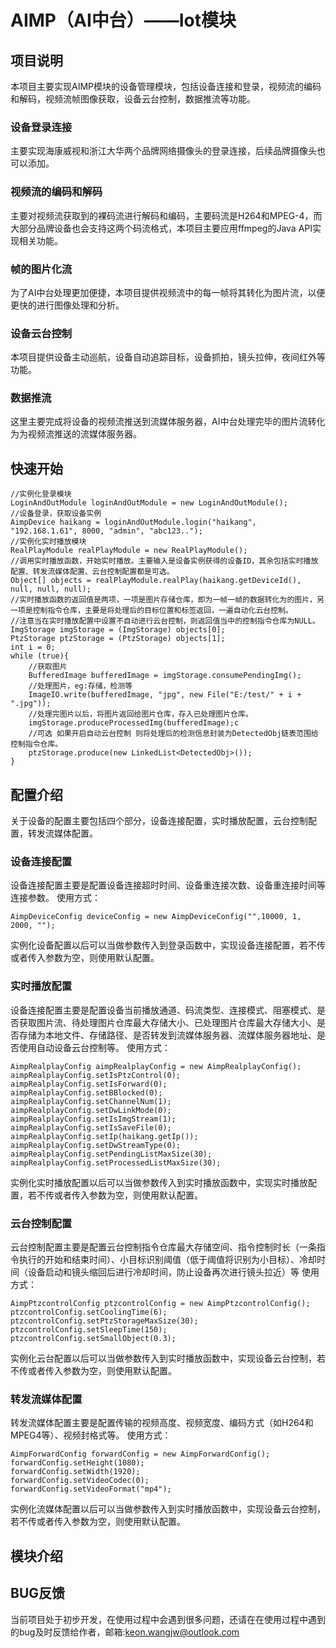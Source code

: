 # AIMP（AI中台）——Iot模块
## 项目说明
本项目主要实现AIMP模块的设备管理模块，包括设备连接和登录，视频流的编码和解码，视频流帧图像获取，设备云台控制，数据推流等功能。
### 设备登录连接
主要实现海康威视和浙江大华两个品牌网络摄像头的登录连接，后续品牌摄像头也可以添加。
### 视频流的编码和解码
主要对视频流获取到的裸码流进行解码和编码，主要码流是H264和MPEG-4，而大部分品牌设备也会支持这两个码流格式，本项目主要应用ffmpeg的Java API实现相关功能。
### 帧的图片化流
为了AI中台处理更加便捷，本项目提供视频流中的每一帧将其转化为图片流，以便更快的进行图像处理和分析。
### 设备云台控制
本项目提供设备主动巡航，设备自动追踪目标，设备抓拍，镜头拉伸，夜间红外等功能。
### 数据推流
这里主要完成将设备的视频流推送到流媒体服务器，AI中台处理完毕的图片流转化为为视频流推送的流媒体服务器。

## 快速开始
    //实例化登录模块
    LoginAndOutModule loginAndOutModule = new LoginAndOutModule();
    //设备登录，获取设备实例
    AimpDevice haikang = loginAndOutModule.login("haikang", "192.168.1.61", 8000, "admin", "abc123..");
    //实例化实时播放模块
    RealPlayModule realPlayModule = new RealPlayModule();
    //调用实时播放函数，开始实时播放。主要输入是设备实例获得的设备ID，其余包括实时播放配置、转发流媒体配置、云台控制配置都是可选。
    Object[] objects = realPlayModule.realPlay(haikang.getDeviceId(), null, null, null);
    //实时播放函数的返回值是两项，一项是图片存储仓库，即为一帧一帧的数据转化为的图片，另一项是控制指令仓库，主要是将处理后的目标位置和标签返回，一遍自动化云台控制。
    //注意当在实时播放配置中设置不自动进行云台控制，则返回值当中的控制指令仓库为NULL。
    ImgStorage imgStorage = (ImgStorage) objects[0];
    PtzStorage ptzStorage = (PtzStorage) objects[1];
    int i = 0;
    while (true){
    	//获取图片
    	BufferedImage bufferedImage = imgStorage.consumePendingImg();
    	//处理图片，eg:存储，检测等
    	ImageIO.write(bufferedImage, "jpg", new File("E:/test/" + i + ".jpg"));
    	//处理完图片以后，将图片返回给图片仓库，存入已处理图片仓库。
        imgStorage.produceProcessedImg(bufferedImage);c
    	//可选 如果开启自动云台控制 则将处理后的检测信息封装为DetectedObj链表范围给控制指令仓库。
    	ptzStorage.produce(new LinkedList<DetectedObj>());
    }
## 配置介绍
关于设备的配置主要包括四个部分，设备连接配置，实时播放配置，云台控制配置，转发流媒体配置。
### 设备连接配置
设备连接配置主要是配置设备连接超时时间、设备重连接次数、设备重连接时间等连接参数。
使用方式：

    AimpDeviceConfig deviceConfig = new AimpDeviceConfig("",10000, 1, 2000, "");
    
实例化设备配置以后可以当做参数传入到登录函数中，实现设备连接配置，若不传或者传入参数为空，则使用默认配置。        
### 实时播放配置
设备连接配置主要是配置设备当前播放通道、码流类型、连接模式、阻塞模式、是否获取图片流、待处理图片仓库最大存储大小、已处理图片仓库最大存储大小、是否存储为本地文件、存储路径、是否转发到流媒体服务器、流媒体服务器地址、是否使用自动设备云台控制等。
使用方式：

    AimpRealplayConfig aimpRealplayConfig = new AimpRealplayConfig();
    aimpRealplayConfig.setIsPtzControl(0);
    aimpRealplayConfig.setIsForward(0);
    aimpRealplayConfig.setBBlocked(0);
    aimpRealplayConfig.setChannelNum(1);
    aimpRealplayConfig.setDwLinkMode(0);
    aimpRealplayConfig.setIsImgStream(1);
    aimpRealplayConfig.setIsSaveFile(0);
    aimpRealplayConfig.setIp(haikang.getIp());
    aimpRealplayConfig.setDwStreamType(0);
    aimpRealplayConfig.setPendingListMaxSize(30);
    aimpRealplayConfig.setProcessedListMaxSize(30);
    
实例化实时播放配置以后可以当做参数传入到实时播放函数中，实现实时播放配置，若不传或者传入参数为空，则使用默认配置。
### 云台控制配置
云台控制配置主要是配置云台控制指令仓库最大存储空间、指令控制时长（一条指令执行的开始和结束时间）、小目标识别阈值（低于阈值将识别为小目标）、冷却时间（设备启动和镜头缩回后进行冷却时间，防止设备再次进行镜头拉近）等
使用方式：

    AimpPtzcontrolConfig ptzcontrolConfig = new AimpPtzcontrolConfig();
    ptzcontrolConfig.setCoolingTime(6);
    ptzcontrolConfig.setPtzStorageMaxSize(30);
    ptzcontrolConfig.setSleepTime(150);
    ptzcontrolConfig.setSmallObject(0.3);

实例化云台配置以后可以当做参数传入到实时播放函数中，实现设备云台控制，若不传或者传入参数为空，则使用默认配置。
### 转发流媒体配置
转发流媒体配置主要是配置传输的视频高度、视频宽度、编码方式（如H264和MPEG4等）、视频封格式等。
使用方式：

    AimpForwardConfig forwardConfig = new AimpForwardConfig();
    forwardConfig.setHeight(1080);
    forwardConfig.setWidth(1920);
    forwardConfig.setVideoCodec(0);
    forwardConfig.setVideoFormat("mp4");

实例化流媒体配置以后可以当做参数传入到实时播放函数中，实现设备云台控制，若不传或者传入参数为空，则使用默认配置。
## 模块介绍

## BUG反馈
当前项目处于初步开发，在使用过程中会遇到很多问题，还请在在使用过程中遇到的bug及时反馈给作者，邮箱:keon.wangjw@outlook.com

